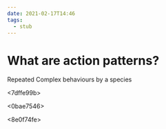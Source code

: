 ```yaml
---
date: 2021-02-17T14:46
tags: 
  - stub
---
```


# What are action patterns?

Repeated Complex behaviours by a species

<7dffe99b>

<0bae7546>

<8e0f74fe>
